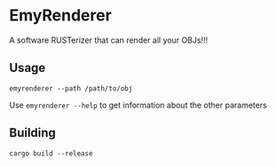 # EmyRenderer

A software RUSTerizer that can render all your OBJs!!!

## Usage
``` emyrenderer --path /path/to/obj ```

Use ```emyrenderer --help``` to get information about the other parameters

## Building

```cargo build --release```
